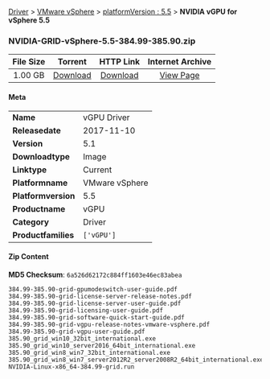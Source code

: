 
[Driver](/README.md)  >  [VMware vSphere](/index/Driver/VMware_vSphere.md)  >  [platformVersion : 5.5](/index/Driver/VMware_vSphere/5.5.md)  >  **NVIDIA vGPU for vSphere 5.5**


### NVIDIA-GRID-vSphere-5.5-384.99-385.90.zip

| **File Size** | **Torrent**  | **HTTP Link** | **Internet Archive** |
|:-------------:|:------------:|:-------------:|:--------------------:|
| 1.00 GB |  [Download](https://archive.org/download/nvgpu_NVIDIA-GRID-vSphere-5.5-384.99-385.90.zip/nvgpu_NVIDIA-GRID-vSphere-5.5-384.99-385.90.zip_archive.torrent)       | [Download](https://archive.org/compress/nvgpu_NVIDIA-GRID-vSphere-5.5-384.99-385.90.zip) | [View Page](https://archive.org/details/nvgpu_NVIDIA-GRID-vSphere-5.5-384.99-385.90.zip)       |

#### Meta

<table>
<tr><td><strong>Name</strong></td><td>vGPU Driver</td></tr>
<tr><td><strong>Releasedate</strong></td><td>2017-11-10</td></tr>
<tr><td><strong>Version</strong></td><td>5.1</td></tr>
<tr><td><strong>Downloadtype</strong></td><td>Image</td></tr>
<tr><td><strong>Linktype</strong></td><td>Current</td></tr>
<tr><td><strong>Platformname</strong></td><td>VMware vSphere</td></tr>
<tr><td><strong>Platformversion</strong></td><td>5.5</td></tr>
<tr><td><strong>Productname</strong></td><td>vGPU</td></tr>
<tr><td><strong>Category</strong></td><td>Driver</td></tr>
<tr><td><strong>Productfamilies</strong></td><td><code>['vGPU']</code></td></tr>
</table>

#### Zip Content

**MD5 Checksum**: `6a526d62172c884ff1603e46ec83abea`

```text
384.99-385.90-grid-gpumodeswitch-user-guide.pdf
384.99-385.90-grid-license-server-release-notes.pdf
384.99-385.90-grid-license-server-user-guide.pdf
384.99-385.90-grid-licensing-user-guide.pdf
384.99-385.90-grid-software-quick-start-guide.pdf
384.99-385.90-grid-vgpu-release-notes-vmware-vsphere.pdf
384.99-385.90-grid-vgpu-user-guide.pdf
385.90_grid_win10_32bit_international.exe
385.90_grid_win10_server2016_64bit_international.exe
385.90_grid_win8_win7_32bit_international.exe
385.90_grid_win8_win7_server2012R2_server2008R2_64bit_international.exe
NVIDIA-Linux-x86_64-384.99-grid.run
```